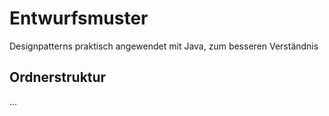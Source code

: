 # Entwurfsmuster
Designpatterns praktisch angewendet mit Java, zum besseren Verständnis

## Ordnerstruktur
...

